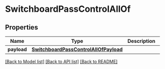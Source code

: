 # SwitchboardPassControlAllOf

## Properties
Name | Type | Description | Notes
------------ | ------------- | ------------- | -------------
**payload** | [**SwitchboardPassControlAllOfPayload**](SwitchboardPassControlAllOfPayload.md) |  | [optional] 

[[Back to Model list]](../README.md#documentation-for-models) [[Back to API list]](../README.md#documentation-for-api-endpoints) [[Back to README]](../README.md)


